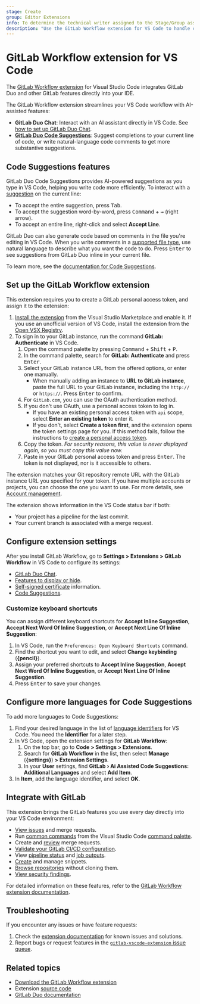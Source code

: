 ```yaml
---
stage: Create
group: Editor Extensions
info: To determine the technical writer assigned to the Stage/Group associated with this page, see https://handbook.gitlab.com/handbook/product/ux/technical-writing/#assignments
description: "Use the GitLab Workflow extension for VS Code to handle common GitLab tasks directly in VS Code."
---
```


# GitLab Workflow extension for VS Code

The [GitLab Workflow extension](https://marketplace.visualstudio.com/items?itemName=GitLab.gitlab-workflow)
for Visual Studio Code integrates GitLab Duo and other GitLab features directly into your IDE.

The GitLab Workflow extension streamlines your VS Code workflow with AI-assisted features:

- **GitLab Duo Chat**: Interact with an AI assistant directly in VS Code. See
  [how to set up GitLab Duo Chat](../../user/gitlab_duo_chat/index.md#use-gitlab-duo-chat-in-vs-code).
- [**GitLab Duo Code Suggestions**](#code-suggestions-features): Suggest completions to your current line of code,
  or write natural-language code comments to get more substantive suggestions.

## Code Suggestions features

GitLab Duo Code Suggestions provides AI-powered suggestions as you type in VS Code, helping you write code more efficiently.
To interact with a [suggestion](../../user/project/repository/code_suggestions/index.md) on the current line:

- To accept the entire suggestion, press <kbd>Tab</kbd>.
- To accept the suggestion word-by-word, press <kbd>Command</kbd> + <kbd>→</kbd> (right arrow).
- To accept an entire line, right-click and select **Accept Line**.

GitLab Duo can also generate code based on comments in the file you're editing in VS Code. When you write comments in a
[supported file type](https://gitlab.com/gitlab-org/editor-extensions/gitlab-lsp/-/tree/main/vendor/grammars?ref_type=heads),
use natural language to describe what you want the code to do. Press <kbd>Enter</kbd> to see suggestions from
GitLab Duo inline in your current file.

To learn more, see the [documentation for Code Suggestions](../../user/project/repository/code_suggestions/index.md).

## Set up the GitLab Workflow extension

This extension requires you to create a GitLab personal access token, and assign it to the extension:

1. [Install the extension](https://marketplace.visualstudio.com/items?itemName=GitLab.gitlab-workflow) from the Visual Studio Marketplace and enable it. If you use an unofficial version of VS Code, install the extension from the [Open VSX Registry](https://open-vsx.org/extension/GitLab/gitlab-workflow).
1. To sign in to your GitLab instance, run the command **GitLab: Authenticate** in VS Code.
   1. Open the command palette by pressing <kbd>Command</kbd> + <kbd>Shift</kbd> + <kbd>P</kbd>.
   1. In the command palette, search for **GitLab: Authenticate** and press <kbd>Enter</kbd>.
   1. Select your GitLab instance URL from the offered options, or enter one manually.
      - When manually adding an instance to **URL to GitLab instance**, paste the full URL to your
        GitLab instance, including the `http://` or `https://`. Press <kbd>Enter</kbd> to confirm.
   1. For `GitLab.com`, you can use the OAuth authentication method.
   1. If you don't use OAuth, use a personal access token to log in.
      - If you have an existing personal access token with `api` scope, select **Enter an existing token** to enter it.
      - If you don't, select **Create a token first**, and the extension opens the token settings page for you.
        If this method fails, follow the instructions to [create a personal access token](../../user/profile/personal_access_tokens.md#create-a-personal-access-token).
   1. Copy the token. _For security reasons, this value is never displayed again, so you must copy this value now._
   1. Paste in your GitLab personal access token and press <kbd>Enter</kbd>. The token is not displayed, nor is it accessible to others.

The extension matches your Git repository remote URL with the GitLab instance URL you specified
for your token. If you have multiple accounts or projects, you can choose the one you want to use.
For more details, see [Account management](https://gitlab.com/gitlab-org/gitlab-vscode-extension/#account-management).

The extension shows information in the VS Code status bar if both:

- Your project has a pipeline for the last commit.
- Your current branch is associated with a merge request.

## Configure extension settings

After you install GitLab Workflow, go to **Settings > Extensions > GitLab Workflow** in VS Code to configure its settings:

- [GitLab Duo Chat](../../user/gitlab_duo_chat/index.md#use-gitlab-duo-chat-in-vs-code).
- [Features to display or hide](https://gitlab.com/gitlab-org/gitlab-vscode-extension#extension-settings).
- [Self-signed certificate](https://marketplace.visualstudio.com/items?itemName=GitLab.gitlab-workflow#self-signed-certificates) information.
- [Code Suggestions](../../user/project/repository/code_suggestions/index.md).

### Customize keyboard shortcuts

You can assign different keyboard shortcuts for **Accept Inline Suggestion**, **Accept Next Word Of Inline Suggestion**,
or **Accept Next Line Of Inline Suggestion**:

1. In VS Code, run the `Preferences: Open Keyboard Shortcuts` command.
1. Find the shortcut you want to edit, and select **Change keybinding** (**{pencil}**).
1. Assign your preferred shortcuts to **Accept Inline Suggestion**, **Accept Next Word Of Inline Suggestion**,
   or **Accept Next Line Of Inline Suggestion**.
1. Press <kbd>Enter</kbd> to save your changes.

## Configure more languages for Code Suggestions

To add more languages to Code Suggestions:

1. Find your desired language in the list of
   [language identifiers](https://code.visualstudio.com/docs/languages/identifiers#_known-language-identifiers)
   for VS Code. You need the **Identifier** for a later step.
1. In VS Code, open the extension settings for **GitLab Workflow**:
   1. On the top bar, go to **Code > Settings > Extensions**.
   1. Search for **GitLab Workflow** in the list, then select **Manage** (**{settings}**) **> Extension Settings**.
   1. In your **User** settings, find
      **GitLab › Ai Assisted Code Suggestions: Additional Languages** and select **Add Item**.
1. In **Item**, add the language identifier, and select **OK**.

## Integrate with GitLab

This extension brings the GitLab features you use every day directly into your VS Code environment:

- [View issues](https://marketplace.visualstudio.com/items?itemName=GitLab.gitlab-workflow#browse-issues-review-mrs) and merge requests.
- Run [common commands](https://marketplace.visualstudio.com/items?itemName=GitLab.gitlab-workflow#commands)
  from the Visual Studio Code [command palette](https://code.visualstudio.com/docs/getstarted/userinterface#_command-palette).
- Create and [review](https://marketplace.visualstudio.com/items?itemName=GitLab.gitlab-workflow#merge-request-reviews)
  merge requests.
- [Validate your GitLab CI/CD configuration](https://marketplace.visualstudio.com/items?itemName=GitLab.gitlab-workflow#validate-gitlab-cicd-configuration).
- View [pipeline status](https://marketplace.visualstudio.com/items?itemName=GitLab.gitlab-workflow#information-about-your-branch-pipelines-mr-closing-issue) and
  [job outputs](https://marketplace.visualstudio.com/items?itemName=GitLab.gitlab-workflow#view-the-job-output).
- [Create](https://marketplace.visualstudio.com/items?itemName=GitLab.gitlab-workflow#create-snippet) and manage snippets.
- [Browse repositories](https://marketplace.visualstudio.com/items?itemName=GitLab.gitlab-workflow#browse-a-repository-without-cloning)
  without cloning them.
- [View security findings](https://marketplace.visualstudio.com/items?itemName=gitlab.gitlab-workflow#security-findings).

For detailed information on these features, refer to the [GitLab Workflow extension documentation](https://gitlab.com/gitlab-org/gitlab-vscode-extension/-/blob/main/README.md).

## Troubleshooting

If you encounter any issues or have feature requests:

1. Check the [extension documentation](https://gitlab.com/gitlab-org/gitlab-vscode-extension/-/blob/main/README.md)
   for known issues and solutions.
1. Report bugs or request features in the
   [`gitlab-vscode-extension` issue queue](https://gitlab.com/gitlab-org/gitlab-vscode-extension/-/issues).

## Related topics

- [Download the GitLab Workflow extension](https://marketplace.visualstudio.com/items?itemName=GitLab.gitlab-workflow)
- Extension [source code](https://gitlab.com/gitlab-org/gitlab-vscode-extension/)
- [GitLab Duo documentation](../../user/project/repository/code_suggestions/index.md)

